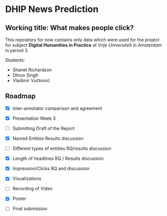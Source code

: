 # DHIP News Prediction

## Working title: What makes people click?

This repository for now contains only data which were used for the project for subject **Digital Humanities in Practice** at *Vrije Universiteit in Amsterdam* in period 3.

Students: 
- Shanet Richardson
- Dhruv Singh
- Vladimir Vučković

## Roadmap

- [x] Inter-annotator comparison and agreement
- [x] Presentation Week 3
- [ ] Submitting Draft of the Report
- [x] Named Entities Results discussion
- [ ] Different types of entities RQ/results discussion
- [x] Length of headlines RQ / Results discussion
- [x] Impression/Clicks RQ and discussion
- [x] Visualizations
- [ ] Recording of Video
- [x] Poster
- [ ] Final submission




